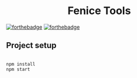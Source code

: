 <h1 align="center">Fenice Tools</h1>

[![forthebadge](https://forthebadge.com/images/badges/built-with-swag.svg)](https://forthebadge.com)
[![forthebadge](https://forthebadge.com/images/badges/fo-real.svg)](https://forthebadge.com)

## Project setup

```

npm install
npm start

```

